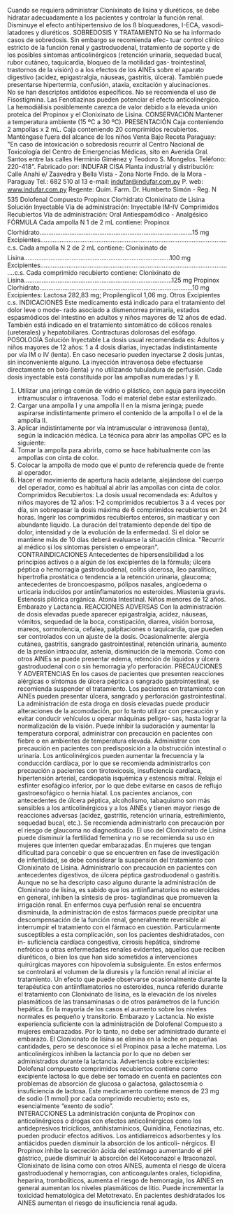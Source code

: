 Cuando  se  requiera  administrar  Clonixinato  de  lisina  y  diuréticos,  se 
debe  hidratar  adecuadamente  a  los  pacientes  y  controlar  la  función  renal. 
Disminuye  el  efecto  antihipertensivo  de  los  ß  bloqueadores,  I-ECA,  vasodi-
latadores  y  diuréticos.
SOBREDOSIS  Y  TRATAMIENTO
No  se  ha  informado  casos  de  sobredosis.  Sin  embargo  se  recomienda  efec-
tuar  control  clínico  estricto  de  la  función  renal  y  gastroduodenal,  tratamiento 
de  soporte  y  de  los  posibles  síntomas  anticolinérgicos  (retención  urinaria, 
sequedad  bucal,  rubor  cutáneo,  taquicardia,  bloqueo  de  la  motilidad  gas-
trointestinal,  trastornos  de  la  visión)  o  a  los  efectos  de  los  AINEs  sobre  el 
aparato  digestivo  (acidez,  epigastralgia,  náuseas,  gastritis,  úlcera).  También 
puede  presentarse  hipertermia,  confusión,  ataxia,  excitación  y  alucinaciones.  
No  se  han  descriptos  antídotos  específicos.  No  se  recomienda  el  uso  de 
Fisostigmina.  Las  Fenotiazinas  pueden  potenciar  el  efecto  anticolinérgico. 
La  hemodiálisis  posiblemente  carezca  de  valor  debido  a  la  elevada  unión 
proteica  del  Propinox  y  el  Clonixinato  de  Lisina.
CONSERVACIÓN
Mantener a temperatura ambiente (15 ºC a 30 ºC).
PRESENTACIÓN
Caja  conteniendo  2  ampollas  x  2  mL.
Caja  conteniendo  20  comprimidos  recubiertos.
Manténgase  fuera  del  alcance  de  los  niños
Venta  Bajo  Receta
Paraguay: "En caso de intoxicación o sobredosis recurrir al Centro Nacional de 
Toxicología  del  Centro  de  Emergencias  Médicas,  sito  en  Avenida  Gral.  Santos 
entre  las  calles  Herminio  Giménez  y  Teodoro  S.  Mongelos.
Teléfono:  220-418".
Fabricado por: 
INDUFAR CISA
Planta industrial y distribución:
Calle Anahi e/ Zaavedra y 
Bella Vista - Zona Norte
Fndo. de la Mora - Paraguay
Tel.: 682 510 al 13
e-mail: indufar@indufar.com.py
P. web: www.indufar.com.py
Regente: Quím. Farm.
Dr. Humberto Simón - Reg. N 535
Dolofenal Compuesto
Propinox Clorhidrato
Clonixinato de Lisina
Solución  Inyectable
Vía  de  administración:  Inyectable  IM-IV
Comprimidos  Recubiertos
Vía  de  administración:  Oral
Antiespamódico  -  Analgésico
FÓRMULA
Cada  ampolla  N  1  de  2  mL  contiene:
Propinox Clorhidrato.......................................................................................15 mg
Excipientes..........................................................................................................c.s.
Cada  ampolla  N  2  de  2  mL  contiene:
Clonixinato  de  Lisina...................................................................................100 mg
Excipientes..............................................................................................................c.s.
Cada  comprimido  recubierto  contiene:
Clonixinato de Lisina....................................................................................125 mg
Propinox Clorhidrato.......................................................................................10 mg
Excipientes:  Lactosa  282,83  mg;  Propilenglicol  1,06  mg.  Otros  Excipientes  c.s.
INDICACIONES
Este  medicamento  está  indicado  para  el  tratamiento  del  dolor  leve  o  mode-
rado  asociado  a  dismenorrea  primaria,  estados  espasmódicos  del  intestino 
en  adultos  y  niños  mayores  de  12  años  de  edad.  También  está  indicado  en 
el  tratamiento  sintomático  de  cólicos  renales  (ureterales)  y  hepatobiliares. 
Contracturas  dolorosas  del  esófago.
POSOLOGÍA
Solución  Inyectable
La  dosis  usual  recomendada  es:
Adultos  y  niños  mayores  de  12  años:  1  a  4  dosis  diarias,  inyectadas 
indistintamente  por  vía  IM  o  IV  (lenta). 
En caso necesario pueden inyectarse 2 dosis juntas, sin inconveniente alguno. 
La  inyección  intravenosa  debe  efectuarse  directamente  en  bolo  (lenta)  y  no 
utilizando  tubuladura  de  perfusión.
Cada  dosis  inyectable  está  constituida  por  las  ampollas  numeradas  I  y  II.
1.  Utilizar  una  jeringa  común  de  vidrio  o  plástico,  con  aguja  para  inyección 
intramuscular  o  intravenosa.  Todo  el  material  debe  estar  esterilizado.
2. Cargar una ampolla I y una ampolla II en la misma jeringa; puede aspirarse 
indistintamente  primero  el  contenido  de  la  ampolla  I  o  el  de  la  ampolla  II.
3.  Aplicar  indistintamente  por  vía  intramuscular  o  intravenosa  (lenta),  según 
la  indicación  médica.
La  técnica  para  abrir  las  ampollas  OPC  es  la  siguiente:
1. Tomar la ampolla para abrirla, como se hace habitualmente con las ampollas 
con  cinta  de  color.
2.    Colocar  la  ampolla  de  modo  que  el  punto  de  referencia  quede  de  frente 
al  operador.
3.  Hacer  el  movimiento  de  apertura  hacia  adelante,  alejándose  del  cuerpo 
del  operador,  como  es  habitual  al  abrir  las  ampollas  con  cinta  de  color.
Comprimidos  Recubiertos:
La  dosis  usual  recomendada  es:
Adultos  y  niños  mayores  de  12  años:  1-2  comprimidos  recubiertos  3  a  4 
veces  por  día,  sin  sobrepasar  la  dosis  máxima  de  6  comprimidos  recubiertos 
en  24  horas.  Ingerir  los  comprimidos  recubiertos  enteros,  sin  masticar  y  con 
abundante  líquido.
La  duración  del  tratamiento  depende  del  tipo  de  dolor,  intensidad  y  de  la 
evolución  de  la  enfermedad.  Si  el  dolor  se  mantiene  más  de  10  días  deberá 
evaluarse  la  situación  clínica.
"Recurrir  al  médico  si  los  síntomas  persisten  o  empeoran".
CONTRAINDICACIONES
Antecedentes  de  hipersensibilidad  a  los  principios  activos  o  a  algún  de  los 
excipientes de la fórmula; úlcera péptica o hemorragia gastroduodenal, colitis 
ulcerosa, íleo paralítico, hipertrofia prostática o tendencia a la retención urinaria, 
glaucoma;  antecedentes  de  broncoespasmo,  pólipos  nasales,  angioedema 
o  urticaria  inducidos  por  antiinflamatorios  no  esteroides.  Miastenia  gravis. 
Estenosis  pilórica  orgánica.  Atonía  Intestinal.  Niños  menores  de  12  años. 
Embarazo  y  Lactancia.
REACCIONES  ADVERSAS
Con la administración de dosis elevadas puede aparecer epigastralgia, acidez, 
náuseas, vómitos, sequedad de la boca, constipación, diarrea, visión borrosa, 
mareos,  somnolencia,  cefalea,  palpitaciones  o  taquicardia,  que  pueden  ser 
controlados  con  un  ajuste  de  la  dosis.  Ocasionalmente:  alergia  cutánea, 
gastritis,  sangrado  gastrointestinal,  retención  urinaria,  aumento  de  la  presión 
intraocular,  astenia,  disminución  de  la  memoria.  Como  con  otros  AINEs  se 
puede  presentar  edema,  retención  de  líquidos  y  úlcera  gastroduodenal  con 
o  sin  hemorragia  y/o  perforación.
PRECAUCIONES  Y  ADVERTENCIAS
En  los  casos  de  pacientes  que  presenten  reacciones  alérgicas  o  síntomas 
de  úlcera  péptica  o  sangrado  gastrointestinal,  se  recomienda  suspender  el 
tratamiento. Los pacientes en tratamiento con AINEs pueden presentar úlcera, 
sangrado  y  perforación  gastrointestinal.  La  administración  de  esta  droga  en 
dosis  elevadas  puede  producir  alteraciones  de  la  acomodación,  por  lo  tanto 
utilizar con precaución y evitar conducir vehículos u operar máquinas peligro-
sas,  hasta  lograr  la  normalización  de  la  visión.  Puede  inhibir  la  sudoración  y 
aumentar la temperatura corporal, administrar con precaución en pacientes con 
fiebre  o  en  ambientes  de  temperatura  elevada.  Administrar  con  precaución 
en  pacientes  con  predisposición  a  la  obstrucción  intestinal  o  urinaria.  Los 
anticolinérgicos  pueden  aumentar  la  frecuencia  y  la  conducción  cardíaca, 
por  lo  que  se  recomienda  administrarlos  con  precaución  a  pacientes  con 
tirotoxicosis,  insuficiencia  cardíaca,  hipertensión  arterial,  cardiopatía  isquémica 
y  estenosis  mitral.  Relaja  el  esfínter  esofágico  inferior,  por  lo  que  debe 
evitarse  en  casos  de  reflujo  gastroesofágico  o  hernia  hiatal.  Los  pacientes 
ancianos,  con  antecedentes  de  úlcera  péptica,  alcoholismo,  tabaquismo  son 
más  sensibles  a  los  anticolinérgicos  y  a  los  AINEs  y  tienen  mayor  riesgo 
de  reacciones  adversas  (acidez,  gastritis,  retención  urinaria,  estreñimiento, 
sequedad  bucal,  etc.).  Se  recomienda  administrarlo  con  precaución  por  el 
riesgo  de  glaucoma  no  diagnosticado.
El  uso  del  Clonixinato  de  Lisina  puede  disminuir  la  fertilidad  femenina  y 
no  se  recomienda  su  uso  en  mujeres  que  intenten  quedar  embarazadas.  En 
mujeres  que  tengan  dificultad  para  concebir  o  que  se  encuentren  en  fase  de 
investigación de infertilidad, se debe considerar la suspensión del tratamiento 
con  Clonixinato  de  Lisina.
Administrarlo  con  precaución  en  pacientes  con  antecedentes  digestivos,  de 
úlcera  péptica  gastroduodenal  o  gastritis.  Aunque  no  se  ha  descripto  caso 
alguno  durante  la  administración  de  Clonixinato  de  lisina,  es  sabido  que 
los  antiinflamatorios  no  esteroides  en  general,  inhiben  la  síntesis  de  pros-
taglandinas  que  promueven  la  irrigación  renal.  En  enfermos  cuya  perfusión 
renal  se  encuentra  disminuida,  la  administración  de  estos  fármacos  puede 
precipitar  una  descompensación  de  la  función  renal,  generalmente  reversible 
al  interrumpir  el  tratamiento  con  el  fármaco  en  cuestión.  Particularmente 
susceptibles  a  esta  complicación,  son  los  pacientes  deshidratados,  con  in-
suficiencia  cardíaca  congestiva,  cirrosis  hepática,  síndrome  nefrótico  u  otras 
enfermedades  renales  evidentes,  aquellos  que  reciben  diuréticos,  o  bien  los 
que han sido sometidos a intervenciones quirúrgicas mayores con hipovolemia 
subsiguiente.  En  estos  enfermos  se  controlará  el  volumen  de  la  diuresis  y  la 
función  renal  al  iniciar  el  tratamiento. 
Un  efecto  que  puede  observarse  ocasionalmente  durante  la  terapéutica 
con  antiinflamatorios  no  esteroides,  nunca  referido  durante  el  tratamiento 
con  Clonixinato  de  lisina,  es  la  elevación  de  los  niveles  plasmáticos  de  las 
transaminasas  o  de  otros  parámetros  de  la  función  hepática.  En  la  mayoría 
de los casos el aumento sobre los niveles normales es pequeño y transitorio.
Embarazo  y  Lactancia.  No  existe  experiencia  suficiente  con  la  administración 
de  Dolofenal  Compuesto  a  mujeres  embarazadas.  Por  lo  tanto,  no  debe  ser 
administrado  durante  el  embarazo.  El  Clonixinato  de  lisina  se  elimina  en  la 
leche  en  pequeñas  cantidades,  pero  se  desconoce  si  el  Propinox  pasa  a 
leche  materna.  Los  anticolinérgicos  inhiben  la  lactancia  por  lo  que  no  deben 
ser  administrados  durante  la  lactancia. 
Advertencia  sobre  excipientes: 
Dolofenal  compuesto  comprimidos  recubiertos  contiene  como  excipiente 
lactosa  lo  que  debe  ser  tomado  en  cuenta  en  pacientes  con  problemas  de 
absorción  de  glucosa  o  galactosa,  galactosemia  o  insuficiencia  de  lactosa.
Este  medicamento  contiene  menos  de  23  mg  de  sodio  (1  mmol)  por  cada 
comprimido  recubierto;  esto  es,  esencialmente  “exento  de  sodio”.   
INTERACCIONES
La  administración  conjunta  de  Propinox  con  anticolinérgicos  o  drogas  con 
efectos  anticolinérgicos  como  los  antidepresivos  tricíclicos,  antihistamínicos, 
Quinidina, Fenotiazinas, etc. pueden producir efectos aditivos. Los antidiarreicos 
adsorbentes  y  los  antiácidos  pueden  disminuir  la  absorción  de  los  anticoli-
nérgicos.  El  Propinox  inhibe  la  secreción  ácida  del  estómago  aumentando 
el  pH  gástrico,  puede  disminuir  la  absorción  del  Ketoconazol  e  Itraconazol. 
Clonixinato  de  lisina  como  con  otros  AINES,  aumenta  el  riesgo  de  úlcera 
gastroduodenal y hemorragias, con anticoagulantes orales, ticlopidina, heparina, 
trombolíticos, aumenta el riesgo de hemorragia, los AINES en general aumentan 
los  niveles  plasmáticos  de  litio.  Puede  incrementar  la  toxicidad  hematológica 
del  Metotrexato.  En  pacientes  deshidratados  los  AINES  aumentan  el  riesgo 
de  insuficiencia  renal  aguda.